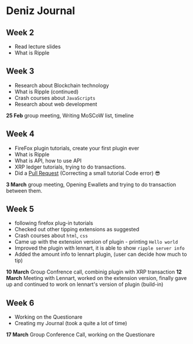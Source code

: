 # Deniz Journal

## Week 2

- Read lecture slides
- What is Ripple

## Week 3

- Research about Blockchain technology
- What is Ripple (continued)
- Crash courses about `JavaScripts`
- Research about web development

**25 Feb** group meeting, Writing MoSCoW list, timeline

## Week 4

- FireFox plugin tutorials, create your first plugin ever
- What is Ripple
- What is API, how to use API
- XRP ledger tutorials, trying to do transactions.
- Did a [Pull Request](https://github.com/ripple/xrpl-dev-portal/pull/793#pullrequestreview-368380174) (Correcting a small tutorial Code error) :sunglasses:

**3 March**  group meeting, Opening Ewallets and trying to do transaction between them.

## Week 5

- following firefox plug-in tutorials
- Checked out other tipping extensions as suggested
- Crash courses about `html`, `css`
- Came up with the extension version of plugin - printing `Hello world`
- Improved the plugin with lennart,  it is able to show `ripple server info`
- Added the amount info to lennart plugin, (user can decide how much to tip)

**10 March** Group Confrence call, combinig plugin with XRP transaction
**12 March** Meeting with Lennart, worked on the extension version, finally gave up and continued to work on lennart's version of plugin (build-in)

## Week 6

- Working on the Questionare
- Creating my Journal (took a quite a lot of time)

**17 March** Group Conference Call, working on the Questionare
